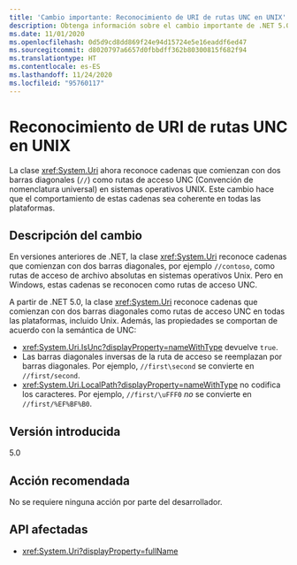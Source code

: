 ```yaml
---
title: 'Cambio importante: Reconocimiento de URI de rutas UNC en UNIX'
description: Obtenga información sobre el cambio importante de .NET 5.0 en las bibliotecas básicas de .NET donde ahora la clase Uri reconoce cadenas que comienzan con dos barras diagonales como rutas de acceso UNC en Unix.
ms.date: 11/01/2020
ms.openlocfilehash: 0d5d9cd8dd869f24e94d15724e5e16eaddf6ed47
ms.sourcegitcommit: d8020797a6657d0fbbdff362b80300815f682f94
ms.translationtype: HT
ms.contentlocale: es-ES
ms.lasthandoff: 11/24/2020
ms.locfileid: "95760117"
---
```

# <a name="uri-recognition-of-unc-paths-on-unix"></a>Reconocimiento de URI de rutas UNC en UNIX

La clase <xref:System.Uri> ahora reconoce cadenas que comienzan con dos barras diagonales (`//`) como rutas de acceso UNC (Convención de nomenclatura universal) en sistemas operativos UNIX. Este cambio hace que el comportamiento de estas cadenas sea coherente en todas las plataformas.

## <a name="change-description"></a>Descripción del cambio

En versiones anteriores de .NET, la clase <xref:System.Uri> reconoce cadenas que comienzan con dos barras diagonales, por ejemplo `//contoso`, como rutas de acceso de archivo absolutas en sistemas operativos Unix. Pero en Windows, estas cadenas se reconocen como rutas de acceso UNC.

A partir de .NET 5.0, la clase <xref:System.Uri> reconoce cadenas que comienzan con dos barras diagonales como rutas de acceso UNC en todas las plataformas, incluido Unix. Además, las propiedades se comportan de acuerdo con la semántica de UNC:

- <xref:System.Uri.IsUnc?displayProperty=nameWithType> devuelve `true`.
- Las barras diagonales inversas de la ruta de acceso se reemplazan por barras diagonales. Por ejemplo, `//first\second` se convierte en `//first/second`.
- <xref:System.Uri.LocalPath?displayProperty=nameWithType> no codifica los caracteres. Por ejemplo, `//first/\uFFF0` *no* se convierte en `//first/%EF%BF%B0`.

## <a name="version-introduced"></a>Versión introducida

5.0

## <a name="recommended-action"></a>Acción recomendada

No se requiere ninguna acción por parte del desarrollador.

## <a name="affected-apis"></a>API afectadas

- <xref:System.Uri?displayProperty=fullName>

<!--

#### Category

Core .NET libraries

### Affected APIs

- `T:System.Uri`

-->
